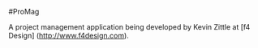 #ProMag

A project management application being developed by Kevin Zittle at [f4 Design] (http://www.f4design.com).